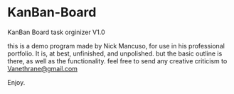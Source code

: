# KanBan-Board
KanBan Board task orginizer V1.0

this is a demo program made by Nick Mancuso, for use in his professional portfolio. It is, at best, unfinished, and unpolished. but the
basic outline is there, as well as the functionality. feel free to send any creative criticism to Vanethrane@gmail.com

Enjoy.
